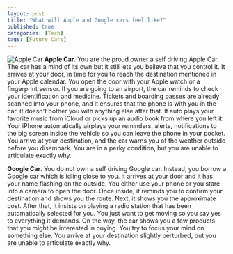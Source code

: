 ```yaml
---
layout: post
title: "What will Apple and Google cars feel like?"
published: true
categories: [Tech]
tags: [Future Cars]
---
```


![Apple Car](http://learnbonds.com/wp-content/uploads/apple-car.png)
**Apple Car**. You are the proud owner a self driving Apple Car. The car has a mind of its own but it still lets you believe that you control it. It arrives at your door, in time for you to reach the destination mentioned in your Apple calendar. You open the door with your Apple watch or a fingerprint sensor. If you are going to an airport, the car reminds to check your identification and medicine. Tickets and boarding passes are already scanned into your phone, and it ensures that the phone is with you in the car. It doesn't bother you with anything else after that. It auto plays your favorite music from iCloud or picks up an audio book from where you left it. Your iPhone automatically airplays your reminders, alerts, notifications to the big screen inside the vehicle so you can leave the phone in your pocket. You arrive at your destination, and the car warns you of the weather outside before you disembark. You are in a perky condition, but you are unable to articulate exactly why.

**Google Car**. You do not own a self driving Google car. Instead, you borrow a Google car which is idling close to you. It arrives at your door and it has your name flashing on the outside. You either use your phone or you stare into a camera to open the door. Once inside, it reminds you to confirm your destination and shows you the route. Next, it shows you the approximate cost. After that, it insists on playing a radio station that has been automatically selected for you. You just want to get moving so you say yes to everything it demands. On the way, the car shows you a few products that you might be interested in buying. You try to focus your mind on something else. You arrive at your destination slightly perturbed, but you are unable to articulate exactly why.
